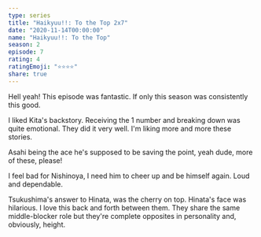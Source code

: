 ```yaml
---
type: series
title: "Haikyuu!!: To the Top 2x7"
date: "2020-11-14T00:00:00"
name: "Haikyuu!!: To the Top"
season: 2
episode: 7
rating: 4
ratingEmoji: "⭐️⭐️⭐️⭐️"
share: true
---
```


Hell yeah! This episode was fantastic. If only this season was consistently this good.

I liked Kita's backstory. Receiving the 1 number and breaking down was quite emotional. They did it very well. I'm liking more and more these stories.

Asahi being the ace he's supposed to be saving the point, yeah dude, more of these, please!

I feel bad for Nishinoya, I need him to cheer up and be himself again. Loud and dependable.

Tsukushima's answer to Hinata, was the cherry on top. Hinata's face was hilarious. I love this back and forth between them. They share the same middle-blocker role but they're complete opposites in personality and, obviously, height.
